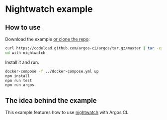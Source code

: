 # Nightwatch example

## How to use

Download the example [or clone the repo](https://github.com/argos-ci/argos):

```bash
curl https://codeload.github.com/argos-ci/argos/tar.gz/master | tar -xz --strip=2 argos-master/examples/with-nightwatch
cd with-nightwatch
```

Install it and run:

```bash
docker-compose -f ../docker-compose.yml up
npm install
npm run test
npm run argos
```

## The idea behind the example

This example features how to use [nightwatch](https://github.com/nightwatchjs/nightwatch) with Argos CI.
